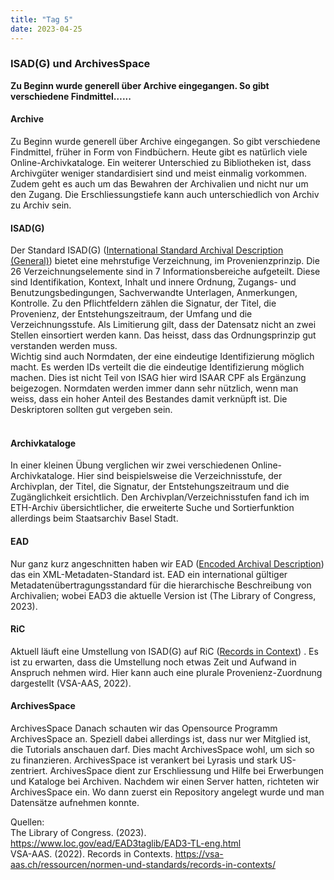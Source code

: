 ```yaml
---
title: "Tag 5"
date: 2023-04-25
---
```


### ISAD(G) und ArchivesSpace 
**Zu Beginn wurde generell über Archive eingegangen. So gibt verschiedene Findmittel…...**



#### **Archive**
Zu Beginn wurde generell über Archive eingegangen. So gibt verschiedene Findmittel, früher in Form von Findbüchern. Heute gibt es natürlich viele Online-Archivkataloge. Ein weiterer Unterschied zu Bibliotheken ist, dass Archivgüter weniger standardisiert sind und meist einmalig vorkommen. Zudem geht es auch um das Bewahren der Archivalien und nicht nur um den Zugang. Die Erschliessungstiefe kann auch unterschiedlich von Archiv zu Archiv sein. 

#### **ISAD(G)**
Der Standard ISAD(G) (<a href="https://www.ica.org/sites/default/files/CBPS_2000_Guidelines_ISAD%28G%29_Second-edition_DE.pdf">International Standard Archival Description (General)</a>)  bietet eine mehrstufige Verzeichnung, im Provenienzprinzip. Die 26 Verzeichnungselemente sind in 7 Informationsbereiche aufgeteilt. Diese sind Identifikation, Kontext, Inhalt und innere Ordnung, Zugangs- und Benutzungsbedingungen, Sachverwandte Unterlagen, Anmerkungen, Kontrolle. Zu den Pflichtfeldern zählen die Signatur, der Titel, die Provenienz, der Entstehungszeitraum, der Umfang und die Verzeichnungsstufe. 
Als Limitierung gilt, dass der Datensatz nicht an zwei Stellen einsortiert werden kann. Das heisst, dass das Ordnungsprinzip gut verstanden werden muss. 
<br>
Wichtig sind auch Normdaten, der eine eindeutige Identifizierung möglich macht. Es werden IDs verteilt die die eindeutige Identifizierung möglich machen. Dies ist nicht Teil von ISAG hier wird ISAAR CPF als Ergänzung beigezogen. Normdaten werden immer dann sehr nützlich, wenn man weiss, dass ein hoher Anteil des Bestandes damit verknüpft ist. Die Deskriptoren sollten gut vergeben sein.  
<br>
#### **Archivkataloge**
In einer kleinen Übung verglichen wir zwei verschiedenen Online-Archivkataloge. Hier sind beispielsweise die Verzeichnisstufe, der Archivplan, der Titel, die Signatur, der Entstehungszeitraum und die Zugänglichkeit ersichtlich. Den Archivplan/Verzeichnisstufen fand ich im ETH-Archiv übersichtlicher, die erweiterte Suche und Sortierfunktion allerdings beim Staatsarchiv Basel Stadt. 
<br>
#### **EAD**
Nur ganz kurz angeschnitten haben wir EAD (<a href="https://www.loc.gov/ead/">Encoded Archival Description</a>)  das ein XML-Metadaten-Standard ist. EAD ein international gültiger Metadatenübertragungsstandard für die hierarchische Beschreibung von Archivalien; wobei EAD3 die aktuelle Version ist (The Library of Congress, 2023).
<br>
#### **RiC** 
Aktuell läuft eine Umstellung von ISAD(G) auf RiC (<a href="https://vsa-aas.ch/ressourcen/normen-und-standards/records-in-contexts/">Records in Context</a>) . Es ist zu erwarten, dass die Umstellung noch etwas Zeit und Aufwand in Anspruch nehmen wird. Hier kann auch eine plurale Provenienz-Zuordnung dargestellt (VSA-AAS, 2022).
<br/>
#### **ArchivesSpace**
ArchivesSpace
Danach schauten wir das Opensource Programm ArchivesSpace an. Speziell dabei allerdings ist, dass nur wer Mitglied ist, die Tutorials anschauen darf. Dies macht ArchivesSpace wohl, um sich so zu finanzieren. ArchivesSpace ist verankert bei Lyrasis und stark US-zentriert. ArchivesSpace dient zur Erschliessung und Hilfe bei Erwerbungen und Kataloge bei Archiven. Nachdem wir einen Server hatten, richteten wir ArchivesSpace ein. Wo dann zuerst ein Repository angelegt wurde und man Datensätze aufnehmen konnte.
<br>

Quellen: <br>
The Library of Congress. (2023). https://www.loc.gov/ead/EAD3taglib/EAD3-TL-eng.html
<br>
VSA-AAS. (2022). Records in Contexts. https://vsa-aas.ch/ressourcen/normen-und-standards/records-in-contexts/
